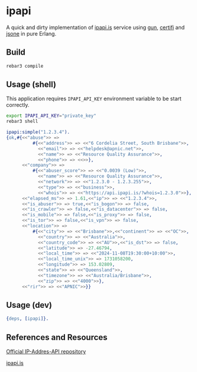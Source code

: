 # ipapi

A quick and dirty implementation of [ipapi.is](https://ipapi.is/)
service using [gun](https://ninenines.eu/docs/en/gun),
[certifi](https://github.com/certifi/erlang-certifi) and
[jsone](https://github.com/sile/jsone) in pure Erlang.

## Build

```sh
rebar3 compile
```

## Usage (shell)

This application requires `IPAPI_API_KEY` environment variable to be
start correctly.

```sh
export IPAPI_API_KEY="private_key"
rebar3 shell
```

```erlang
ipapi:simple("1.2.3.4").
{ok,#{<<"abuse">> =>
          #{<<"address">> => <<"6 Cordelia Street, South Brisbane">>,
            <<"email">> => <<"helpdesk@apnic.net">>,
            <<"name">> => <<"Resource Quality Assurance">>,
            <<"phone">> => <<>>},
      <<"company">> =>
          #{<<"abuser_score">> => <<"0.0039 (Low)">>,
            <<"name">> => <<"Resource Quality Assurance">>,
            <<"network">> => <<"1.2.3.0 - 1.2.3.255">>,
            <<"type">> => <<"business">>,
            <<"whois">> => <<"https://api.ipapi.is/?whois=1.2.3.0">>},
      <<"elapsed_ms">> => 1.61,<<"ip">> => <<"1.2.3.4">>,
      <<"is_abuser">> => true,<<"is_bogon">> => false,
      <<"is_crawler">> => false,<<"is_datacenter">> => false,
      <<"is_mobile">> => false,<<"is_proxy">> => false,
      <<"is_tor">> => false,<<"is_vpn">> => false,
      <<"location">> =>
          #{<<"city">> => <<"Brisbane">>,<<"continent">> => <<"OC">>,
            <<"country">> => <<"Australia">>,
            <<"country_code">> => <<"AU">>,<<"is_dst">> => false,
            <<"latitude">> => -27.46794,
            <<"local_time">> => <<"2024-11-08T19:30:00+10:00">>,
            <<"local_time_unix">> => 1731058200,
            <<"longitude">> => 153.02809,
            <<"state">> => <<"Queensland">>,
            <<"timezone">> => <<"Australia/Brisbane">>,
            <<"zip">> => <<"4000">>},
      <<"rir">> => <<"APNIC">>}}
```

## Usage (dev)

```erlang
{deps, [ipapi]}.
```

## References and Resources

[Official IP-Addres-API repository](https://github.com/NikolaiT/IP-Address-API)

[ipapi.is](https://ipapi.is/)
